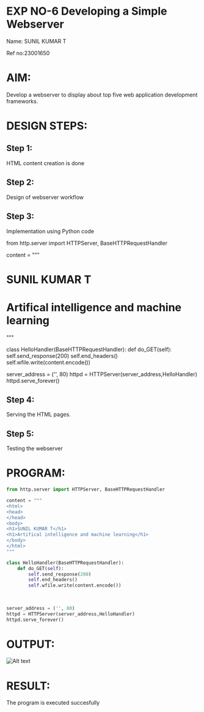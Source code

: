 # EXP NO-6 Developing a Simple Webserver
Name: SUNIL KUMAR T

Ref no:23001650
# AIM:

Develop a webserver to display about top five web application development frameworks.

# DESIGN STEPS:

## Step 1:

HTML content creation is done

## Step 2:

Design of webserver workflow

## Step 3:

Implementation using Python code

from http.server import HTTPServer, BaseHTTPRequestHandler

content = """
<html>
<head>
</head>
<body>
<h1>SUNIL KUMAR T</h1>
<h1>Artifical intelligence and machine learning</h1>
</body>
</html>
"""

class HelloHandler(BaseHTTPRequestHandler):
    def do_GET(self):
        self.send_response(200)
        self.end_headers()
        self.wfile.write(content.encode())
        
  
  
server_address = ('', 80)
httpd = HTTPServer(server_address,HelloHandler)
httpd.serve_forever()
## Step 4:

Serving the HTML pages.

## Step 5:

Testing the webserver
# PROGRAM:
```python
from http.server import HTTPServer, BaseHTTPRequestHandler

content = """
<html>
<head>
</head>
<body>
<h1>SUNIL KUMAR T</h1>
<h1>Artifical intelligence and machine learning</h1>
</body>
</html>
"""

class HelloHandler(BaseHTTPRequestHandler):
    def do_GET(self):
        self.send_response(200)
        self.end_headers()
        self.wfile.write(content.encode())
        
  
  
server_address = ('', 80)
httpd = HTTPServer(server_address,HelloHandler)
httpd.serve_forever()    

```
# OUTPUT:
![Alt text](webserver.jpg)

# RESULT:

The program is executed succesfully
